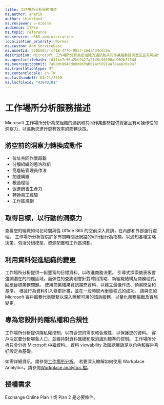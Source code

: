 ```yaml
---
title: 工作場所分析服務描述
ms.author: sharik
author: skjerland
ms.reviewer: v-midehm
audience: ITPro
ms.topic: reference
ms.service: o365-administration
localization_priority: Normal
ms.custom: Adm_ServiceDesc
ms.assetid: a20b50c7-cf18-47f6-99a7-26d3434cdc9a
description: Microsoft 工作場所分析為您組織的通訊和共同作業趨勢提供豐富且有可操作性的洞察力，以協助您進行更有效率的商務決策。
ms.openlocfilehash: fd114e7c56a2bb9427a2f45c06706ad902b27644
ms.sourcegitcommit: 7a68dc894dde0d06fab014c56914a78aa8cda847
ms.translationtype: MT
ms.contentlocale: zh-TW
ms.lasthandoff: 04/21/2020
ms.locfileid: "43640101"
---
```

# <a name="workplace-analytics-service-description"></a>工作場所分析服務描述

Microsoft 工作場所分析為您組織的通訊和共同作業趨勢提供豐富且有可操作性的洞察力，以協助您進行更有效率的商務決策。

## <a name="transform-unprecedented-insights-into-action"></a>將空前的洞察力轉換成動作

* 位址共同作業超載
* 分解組織的思洛群組
* 高層級管理員作法
* 加速購置
* 根過程低
* 促進銷售生產力
* 轉換員工經驗
* 工作區規劃

## <a name="gain-objective-actionable-insights"></a>取得目標，以行動的洞察力

查看您的組織如何花時間與從 Office 365 的空前深入資訊，在內部和外部進行處理。 工作場所分析提供許多有關時間及網路的可行動行為指標，以通知各種策略決策，包括分組模型、資源配置和工作區規劃。

## <a name="drive-organizational-change-with-data"></a>利用資料促進組織的變更

工作場所分析提供一組豐富的目標資料，以改進商務決策。 引導式探索儀表板會強調潛在的問題區域，而彈性的查詢則會針對聘用策略、新組織結構及商務程式，回應目標業務問題。 使用商業結果資訊擴充資料，以建立最佳作法、預測模型和基準。 根據行為資料引入變更計畫，並在一段時間內衡量程式的成功。 請與您的 Microsoft 客戶服務代表聯繫以深入瞭解可用的諮詢服務，以量化業務挑戰及實施變更。

## <a name="privacy-and-compliance-designed-for-you"></a>專為您設計的隱私權和合規性

工作場所分析提供隱私權控制，以符合您的需求和合規性，以保護您的資料。 客戶決定要分析哪些人口，並維持對資料匯總和取消識別標準的控制。 工作場所分析只會分析 Microsoft 中繼資料。 資料 viewability 及匯總層級是以角色和客戶喜好設定為基礎。

如需詳細資訊，請參閱[工作場所分析](https://go.microsoft.com/fwlink/?linkid=852492)。 若要深入瞭解如何使用 Workplace Analytics，請參閱[Workplace analytics 檔](https://docs.microsoft.com/workplace-analytics/)。
  
## <a name="licensing-requirements"></a>授權需求

Exchange Online Plan 1 或 Plan 2 是必要條件。

